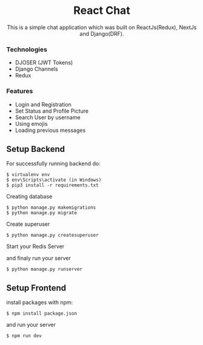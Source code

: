 <h1 align="center">React Chat</h1>

<p align="center">This is a simple chat application which was built on ReactJs(Redux), NextJs and Django(DRF).</p>

### Technologies
* DJOSER (JWT Tokens)
* Django Channels
* Redux
 
 
### Features
* Login and Registration
* Set Status and Profile Picture
* Search User by username 
* Using emojis
* Loading previous messages



## Setup Backend
For successfully running backend do:

```
$ virtualenv env
$ env\Scripts\activate (in Windows)
$ pip3 install -r requirements.txt
```

Creating database

```
$ python manage.py makemigrations
$ python manage.py migrate
```

Create superuser

```
$ python manage.py createsuperuser
```

Start your Redis Server

and finaly run your server

``` 
$ python manage.py runserver
```


## Setup Frontend

install packages with npm:

``` 
$ npm install package.json
```

and run your server

``` 
$ npm run dev
```
